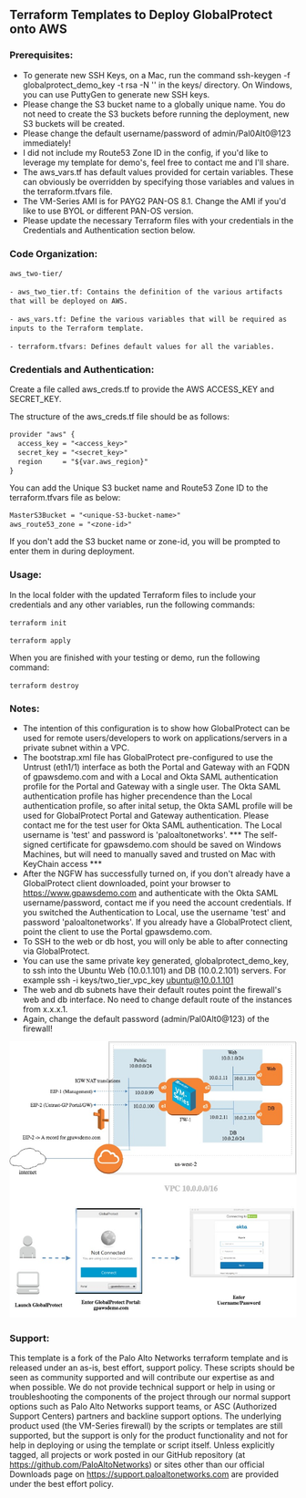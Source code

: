 ## Terraform Templates to Deploy GlobalProtect onto AWS

### Prerequisites:

- To generate new SSH Keys, on a Mac, run the command ssh-keygen -f globalprotect_demo_key -t rsa -N '' in the keys/ directory. On Windows, you can use PuttyGen to generate new SSH keys.
- Please change the S3 bucket name to a globally unique name. You do not need to create the S3 buckets before running the deployment, new S3 buckets will be created.
- Please change the default username/password of admin/Pal0Alt0@123 immediately!
- I did not include my Route53 Zone ID in the config, if you'd like to leverage my template for demo's, feel free to contact me and I'll share.
- The aws_vars.tf has default values provided for certain variables. These can obviously be overridden by specifying those variables and values in the terraform.tfvars file.  
- The VM-Series AMI is for PAYG2 PAN-OS 8.1.  Change the AMI if you'd like to use BYOL or different PAN-OS version.
- Please update the necessary Terraform files with your credentials in the Credentials and Authentication section below.

### Code Organization:

    aws_two-tier/

    - aws_two_tier.tf: Contains the definition of the various artifacts that will be deployed on AWS.
    
    - aws_vars.tf: Define the various variables that will be required as inputs to the Terraform template.
    
    - terraform.tfvars: Defines default values for all the variables.


### Credentials and Authentication:

Create a file called aws_creds.tf to provide the AWS ACCESS_KEY and SECRET_KEY.

The structure of the aws_creds.tf file should be as follows:

    provider "aws" {
      access_key = "<access_key>"
      secret_key = "<secret_key>"
      region     = "${var.aws_region}"
    }
You can add the Unique S3 bucket name and Route53 Zone ID to the terraform.tfvars file as below:

    MasterS3Bucket = "<unique-S3-bucket-name>"
    aws_route53_zone = "<zone-id>"

If you don't add the S3 bucket name or zone-id, you will be prompted to enter them in during deployment.

### Usage:

In the local folder with the updated Terraform files to include your credentials and any other variables, run the following commands:

`terraform init` 

`terraform apply`

When you are finished with your testing or demo, run the following command:

`terraform destroy`

### Notes:

- The intention of this configuration is to show how GlobalProtect can be used for remote users/developers to work on applications/servers in a private subnet within a VPC.
- The bootstrap.xml file has GlobalProtect pre-configured to use the Untrust (eth1/1) interface as both the Portal and Gateway with an FQDN of gpawsdemo.com and with a Local and Okta SAML authentication profile for the Portal and Gateway with a single user. The Okta SAML authentication profile has higher precendence than the Local authentication profile, so after inital setup, the Okta SAML profile will be used for GlobalProtect Portal and Gateway authentication. Please contact me for the test user for Okta SAML authentication. The Local username is 'test' and password is 'paloaltonetworks'.  *** The self-signed certificate for gpawsdemo.com should be saved on Windows Machines, but will need to manually saved and trusted on Mac with KeyChain access ***
- After the NGFW has successfully turned on, if you don't already have a GlobalProtect client downloaded, point your browser to https://www.gpawsdemo.com and authenticate with the Okta SAML username/password, contact me if you need the account credentials. If you switched the Authentication to Local, use the username 'test' and password 'paloaltonetworks'. If you already have a GlobalProtect client, point the client to use the Portal gpawsdemo.com.
- To SSH to the web or db host, you will only be able to after connecting via GlobalProtect.
- You can use the same private key generated, globalprotect_demo_key, to ssh into the Ubuntu Web (10.0.1.101) and DB (10.0.2.101) servers. For example ssh -i keys/two_tier_vpc_key ubuntu@10.0.1.101
- The web and db subnets have their default routes point the firewall's web and db interface. No need to change default route of the instances from x.x.x.1.
- Again, change the default password (admin/Pal0Alt0@123) of the firewall!

![Diagram](https://github.com/kxle6/terraform-gpawsdemo/blob/master/gpawsdemodiagram.jpg)

### Support:

This template is a fork of the Palo Alto Networks terraform template and is released under an as-is, best effort, support policy. These scripts should be seen as community supported and will contribute our expertise as and when possible. We do not provide technical support or help in using or troubleshooting the components of the project through our normal support options such as Palo Alto Networks support teams, or ASC (Authorized Support Centers) partners and backline support options. The underlying product used (the VM-Series firewall) by the scripts or templates are still supported, but the support is only for the product functionality and not for help in deploying or using the template or script itself. Unless explicitly tagged, all projects or work posted in our GitHub repository (at https://github.com/PaloAltoNetworks) or sites other than our official Downloads page on https://support.paloaltonetworks.com are provided under the best effort policy.
